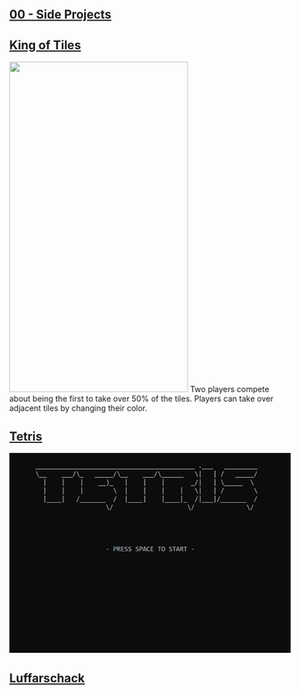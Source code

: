## [00 - Side Projects](https://github.com/yrgo/gp20/tree/master/Programming%20Fundamentals/00%20-%20Side%20Projects)


## [King of Tiles](https://github.com/danielalexandernielsen/King-of-Tiles)
<img src="https://github.com/danielalexandernielsen/Yrgo/blob/master/Daniel_00_SideProjects/King-of-Tiles.gif?raw=true" width="320" height="592">
Two players compete about being the first to take over 50% of the tiles. Players can take over adjacent tiles by changing their color.

## [Tetris](https://github.com/danielalexandernielsen/Tetris)
<img src="https://github.com/danielalexandernielsen/Yrgo/blob/master/Daniel_00_SideProjects/Tetris.gif?raw=true">

## [Luffarschack](https://github.com/danielalexandernielsen/Luffarschack)


